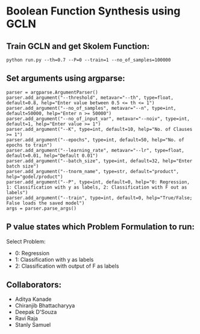 # Boolean Function Synthesis using GCLN

## Train GCLN and get Skolem Function:
```
python run.py --th=0.7 --P=0 --train=1 --no_of_samples=100000
```

## Set arguments using argparse:
```
parser = argparse.ArgumentParser()
parser.add_argument("--threshold", metavar="--th", type=float, default=0.8, help="Enter value between 0.5 <= th <= 1")
parser.add_argument("--no_of_samples", metavar="--n", type=int, default=50000, help="Enter n >= 50000")
parser.add_argument("--no_of_input_var", metavar="--noiv", type=int, default=1, help="Enter value >= 1")
parser.add_argument("--K", type=int, default=10, help="No. of Clauses >= 1")
parser.add_argument("--epochs", type=int, default=50, help="No. of epochs to train")
parser.add_argument("--learning_rate", metavar="--lr", type=float, default=0.01, help="Default 0.01")
parser.add_argument("--batch_size", type=int, default=32, help="Enter batch size")
parser.add_argument("--tnorm_name", type=str, default="product", help="godel/product")
parser.add_argument("--P", type=int, default=0, help="0: Regression, 1: Classification with y as labels, 2: Classification with F out as labels")
parser.add_argument("--train", type=int, default=0, help="True/False; False loads the saved model")
args = parser.parse_args()
```

## P value states which Problem Formulation to run:
Select Problem:
- 0: Regression
- 1: Classification with y as labels
- 2: Classification with output of F as labels

## Collaborators:
- Aditya Kanade
- Chiranjib Bhattacharyya
- Deepak D'Souza
- Ravi Raja
- Stanly Samuel